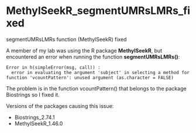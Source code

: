 # MethylSeekR_segmentUMRsLMRs_fixed
segmentUMRsLMRs function (MethylSeekR) fixed

A member of my lab was using the R package **MethylSeekR**, but encountered an error when running the function **segmentUMRsLMRs()**:

```
Error in h(simpleError(msg, call)) :
  error in evaluating the argument 'subject' in selecting a method for function 'vcountPattern': unused argument (as.character = FALSE)
```
The problem is in the function vcountPattern() that belongs to the package Biostrings so I fixed it.

Versions of the packages causing this issue:

- Biostrings_2.74.1
- MethylSeekR_1.46.0
